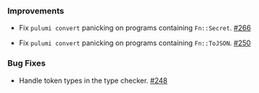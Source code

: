 ### Improvements

- Fix `pulumi convert` panicking on programs containing `Fn::Secret`.
  [#266](https://github.com/pulumi/pulumi-yaml/pull/266)

- Fix `pulumi convert` panicking on programs containing `Fn::ToJSON`.
  [#250](https://github.com/pulumi/pulumi-yaml/pull/250)

### Bug Fixes

- Handle token types in the type checker.
  [#248](https://github.com/pulumi/pulumi-yaml/pull/248)
